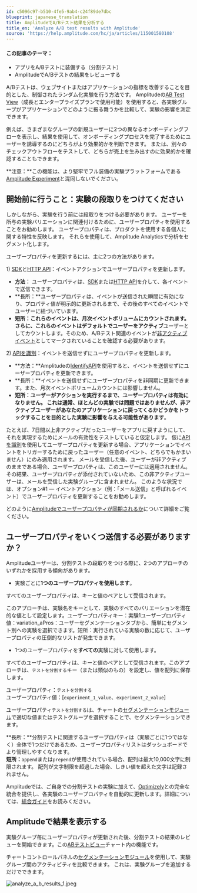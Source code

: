 ```yaml
---
id: c5096c97-b510-4fe5-9ab4-c24f89de7dbc
blueprint: japanese_translation
title: AmplitudeでA/Bテスト結果を分析する
title_en: 'Analyze A/B test results with Amplitude'
source: 'https://help.amplitude.com/hc/ja/articles/115001580108'
---
```

#### この記事のテーマ：

* アプリをA/Bテストに装備する（分割テスト）
* AmplitudeでA/Bテストの結果をレビューする

A/Bテストは、ウェブサイトまたはアプリケーションの指標を改善することを目的とした、制御されたランダム化実験を行う方法です。 Amplitudeの[AB Test View](/docs/analytics/charts/funnel-analysis/funnel-analysis-interpret)（成長とエンタープライズプランで使用可能）を使用すると、各実験グループがアプリケーションでどのように振る舞うかを比較して、実験の影響を測定できます。

例えば、さまざまなグループの新規ユーザーに2つの異なるオンボーディングフローを表示し、結果を使用して、オンボーディングプロセスを完了するためにユーザーを誘導するのにどちらがより効果的かを判断できます。 または、別々のチェックアウトフローをテストして、どちらが売上を生み出すのに効果的かを確認することもできます。

**注意：**この機能は、より堅牢でフル装備の実験プラットフォームである[Amplitude Experiment](/docs/analytics/charts/experiment-results/experiment-results-dig-deeper)と混同しないでください。

## 開始前に行うこと：実験の段取りをつけてください

しかしながら、実験を行う前には段取りをつける必要があります。 ユーザーを所与の実験バリエーションに関連付けるために、ユーザープロパティを使用することをお勧めします。 ユーザープロパティは、プロダクトを使用する各個人に関する特性を反映します。 それらを使用して、Amplitude Analyticsで分析をセグメント化します。

ユーザープロパティを更新するには、主に2つの方法があります。

1) [SDK](https://help.amplitude.com/hc/en-us/articles/205406607-SDKs)と[HTTP API](https://help.amplitude.com/hc/en-us/articles/360032842391-HTTP-API-V2)：イベントアクションでユーザープロパティを更新します。

* **方法：** ユーザープロパティは、[SDK](https://help.amplitude.com/hc/en-us/articles/205406607-SDKs)または[HTTP API](https://help.amplitude.com/hc/en-us/articles/360032842391-HTTP-API-V2)を介して、各イベントで送信できます。
* **長所：**ユーザープロパティは、イベントが送信された瞬間に有効になり、プロパティ値が明示的に更新されるまで、その後のすべてのイベントでユーザーに紐づいています。
* **短所：**これらのイベントは、月次イベントボリュームにカウントされます。 さらに、これらのイベントはデフォルトでユーザーを**アクティブ**ユーザーとしてカウントします。そのため、A/Bテスト関連のイベントが[非アクティブイベント](/docs/data/change-event-activity-status)としてマークされていることを確認する必要があります。

2) [APIを識別](https://help.amplitude.com/hc/en-us/articles/205406617-Identify-API-Modify-User-Properties)：イベントを送信せずにユーザープロパティを更新します。

* **方法：**Amplitudeの[IdentifyAPI](https://help.amplitude.com/hc/en-us/articles/205406617-Identify-API-Modify-User-Properties)を使用すると、イベントを送信せずにユーザープロパティを更新できます。
* **長所：**イベントを送信せずにユーザープロパティを非同期に更新できます。また、月次イベントボリュームカウントには影響しません。
* **短所：**ユーザーがアクションを実行するまで、ユーザープロパティは有効になりません。 これは通常、ほとんどの実験では問題ではありませんが、非アクティブユーザーがあなたのアプリケーションに戻ってくるかどうかをトラックすることを目的とした**実験に影響を与える可能性があります**。  
  
たとえば、7日間以上非アクティブだったユーザーをアプリに戻すようにして、それを実現するためにメールの有効性をテストしていると仮定します。 仮に[APIを識別](https://help.amplitude.com/hc/en-us/articles/205406617-Identify-API-Modify-User-Properties)を使用してユーザープロパティを更新する場合、アプリケーションでイベントをトリガーするために戻ったユーザー（任意のイベント、どちらでもかまいません）にのみ適用されます。 メールを受信した後、ユーザーが非アクティブのままである場合、ユーザープロパティは、このユーザーには適用されません。 その結果、ユーザープロパティが添付されていないため、この非アクティブユーザーは、メールを受信した実験グループに含まれません。 このような状況では、オプション#1 — イベントアクション（例：「メール送信」と呼ばれるイベント）でユーザープロパティを更新することをお勧めします。

どのように[Amplitudeでユーザープロパティが同期されるか](/docs/data/user-properties-and-events)について詳細をご覧ください。

## ユーザープロパティをいくつ送信する必要がありますか？

Amplitudeユーザーは、分割テストの段取りをつける際に、2つのアプローチのいずれかを採用する傾向があります。

* 実験ごとに**1つのユーザープロパティを使用します**。  
  
すべてのユーザープロパティは、キーと値のペアとして受信されます。   
  
このアプローチは、実験名をキーとして、実験のすべてのバリエーションを潜在的な値として設定します。ユーザープロパティキー：実験1ユーザープロパティ値：variation\_aPros：ユーザーセグメンテーションタブから、簡単にセグメント別への実験を選択できます。短所：実行されている実験の数に応じて、ユーザープロパティの圧倒的なリストが発生できます。
* 1つのユーザープロパティを**すべての**実験に対して使用します。  
  
すべてのユーザープロパティは、キーと値のペアとして受信されます。このアプローチは、`テストを分割する`キー（または類似のもの）を設定し、値を配列に保存します。  
  
ユーザープロパティ：`テストを分割する`  
ユーザープロパティ値：[`experiment_1_value`、`experiment_2_value`]  
  
ユーザープロパティ`テストを分割する`は、チャートの[セグメンテーションモジュール](/docs/analytics/charts/build-charts-add-user-segments)で適切な値またはテストグループを選択することで、セグメンテーションできます。  
  
**長所：**分割テストに関連するユーザープロパティは（実験ごとに1つではなく）全体で1つだけであるため、ユーザープロパティリストはダッシュボードでより管理しやすくなります。  
**短所：**`append`または`prepend`が使用されている場合、配列は最大10,000文字に制限されます。 配列が文字制限を超過した場合、しきい値を超えた文字は記録されません。

Amplitudeでは、ご自身での分割テストの実験に加えて、[Optimizely](https://www.optimizely.com/)との完全な統合を提供し、各実験のユーザープロパティを自動的に更新します。詳細については、[総合ガイド](https://help.amplitude.com/hc/en-us/articles/225364647)をお読みください。

## Amplitudeで結果を表示する

実験グループ毎にユーザープロパティが更新された後、分割テストの結果のレビューを開始できます。この[ABテストビュー](/docs/analytics/charts/funnel-analysis/funnel-analysis-interpret)チャート内の機能です。

チャートコントロールパネルの[セグメンテーションモジュール](/docs/analytics/charts/build-charts-add-user-segments)を使用して、実験グループ間のアクティビティを比較できます。 これは、実験グループを追加するだけでできます。

![analyze_a_b_results_1.jpeg](/docs/output/img/jp/analyze-a-b-results-1-jpeg.jpeg)

